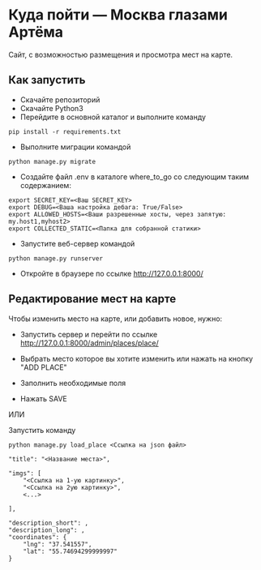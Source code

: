 # Куда пойти — Москва глазами Артёма

Сайт, с возможностью размещения и просмотра мест на карте.

## Как запустить

* Скачайте репозиторий
* Скачайте Python3
* Перейдите в основной каталог и выполните команду
```
pip install -r requirements.txt
```

* Выполните миграции командой
```
python manage.py migrate
```

* Создайте файл .env в каталоге where_to_go со следующим таким содержанием:
```
export SECRET_KEY=<Ваш SECRET_KEY>
export DEBUG=<Ваша настройка дебага: True/False>
export ALLOWED_HOSTS=<Ваши разрешенные хосты, через запятую: my.host1,myhost2>
export COLLECTED_STATIC=<Папка для собранной статики>
```

* Запустите веб-сервер командой
```
python manage.py runserver
```

* Откройте в браузере по ссылке http://127.0.0.1:8000/


## Редактирование мест на карте

Чтобы изменить место на карте, или добавить новое, нужно:
* Запустить сервер и перейти по ссылке http://127.0.0.1:8000/admin/places/place/

* Выбрать место которое вы хотите изменить или нажать на кнопку "ADD PLACE"
* Заполнить необходимые поля
* Нажать SAVE

ИЛИ

Запустить команду

```
python manage.py load_place <Ссылка на json файл>
```


    "title": "<Название места>",

    "imgs": [
        "<Ссылка на 1-ую картинку>",
        "<Ссылка на 2ую картинку>",
        <...>

    ],

    "description_short": ,
    "description_long": ,
    "coordinates": {
        "lng": "37.541557",
        "lat": "55.74694299999997"
    }

